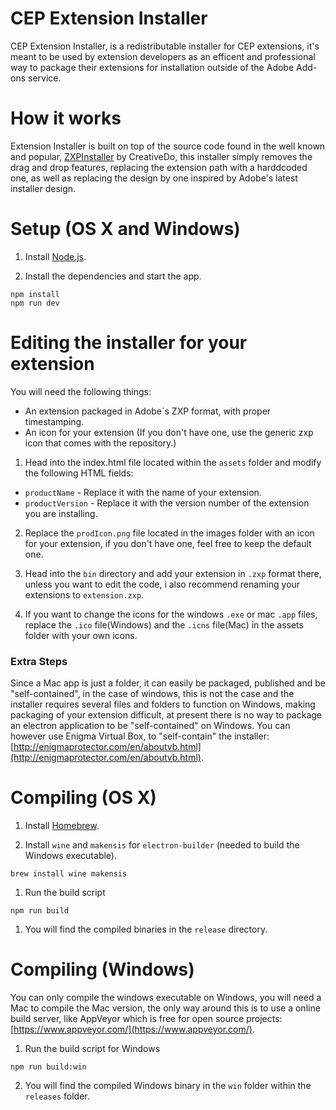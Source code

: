 # CEP Extension Installer

CEP Extension Installer, is a redistributable installer for CEP extensions, it's meant to be used by extension developers as an efficent and professional way to package their extensions for installation outside of the Adobe Add-ons service.

# How it works

Extension Installer is built on top of the source code found in the well known and popular, [ZXPInstaller](https://github.com/CreativeDo/ZXPInstaller) by CreativeDo, this installer simply removes the drag and drop features, replacing the extension path with a harddcoded one, as well as replacing the design by one inspired by Adobe's latest installer design.

# Setup (OS X and Windows)

1. Install [Node.js](https://nodejs.org).

1. Install the dependencies and start the app.

  ```
  npm install
  npm run dev
  ```

# Editing the installer for your extension

You will need the following things:
* An extension packaged in Adobe´s ZXP format, with proper timestamping.
* An icon for your extension (If you don't have one, use the generic zxp icon that comes with the repository.)

1. Head into the index.html file located within the `assets` folder and modify the following HTML fields:
* `productName` - Replace it with the name of your extension.
* `productVersion` - Replace it with the version number of the extension you are installing.

2. Replace the `prodIcon.png` file located in the images folder with an icon for your extension, if you don't have one, feel free to keep the default one.

3. Head into the `bin` directory and add your extension in `.zxp` format there, unless you want to edit the code, i also recommend renaming your extensions to `extension.zxp`.

4. If you want to change the icons for the windows `.exe` or mac `.app` files, replace the `.ico` file(Windows) and the `.icns` file(Mac) in the assets folder with your own icons.

### Extra Steps

Since a Mac app is just a folder, it can easily be packaged, published and be "self-contained", in the case of windows, this is not the case and the installer requires several files and folders to function on Windows, making packaging of your extension difficult, at present there is no way to package an electron application to be "self-contained" on Windows. You can however use Enigma Virtual Box, to "self-contain" the installer: [http://enigmaprotector.com/en/aboutvb.html](http://enigmaprotector.com/en/aboutvb.html).

# Compiling (OS X)

1. Install [Homebrew](http://brew.sh/).

1. Install `wine` and `makensis` for `electron-builder` (needed to build the Windows executable).

  ```
  brew install wine makensis
  ```

1. Run the build script

  ```
  npm run build
  ```

1. You will find the compiled binaries in the `release` directory.

# Compiling (Windows)

You can only compile the windows executable on Windows, you will need a Mac to compile the Mac version, the only way around this is to use a online build server, like AppVeyor which is free for open source projects: [https://www.appveyor.com/](https://www.appveyor.com/).

1. Run the build script for Windows
  ```
  npm run build:win
  ```
2. You will find the compiled Windows binary in the `win` folder within the `releases` folder.